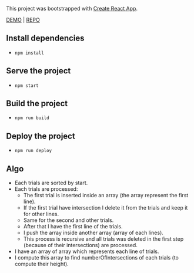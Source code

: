 This project was bootstrapped with [Create React App](https://github.com/facebook/create-react-app).

[DEMO](https://georgeouscode.github.io/fadio-it/) | [REPO](https://github.com/GeorgeousCode/fadio-it/)

## Install dependencies

- `npm install`

## Serve the project

- `npm start`

## Build the project

- `npm run build`

## Deploy the project

- `npm run deploy`

## Algo

- Each trials are sorted by start.
- Each trials are processed:
  - The first trial is inserted inside an array (the array represent the first line).
  - If the first trial have intersection I delete it from the trials and keep it for other lines.
  - Same for the second and other trials.
  - After that I have the first line of the trials.
  - I push the array inside another array (array of each lines).
  - This process is recursive and all trials was deleted in the first step (because of their intersections) are processed.
- I have an array of array which represents each line of trials.
- I compute this array to find numberOfIntersections of each trials (to compute their height).
